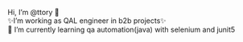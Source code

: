 Hi, I’m @ttory 👋 <br>
✨I’m working as QAL engineer in b2b projects✨<br>
🌱 I’m currently learning qa automation(java) with selenium and junit5
